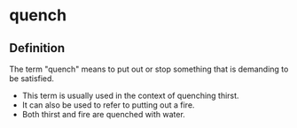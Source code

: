 # quench

## Definition

The term "quench" means to put out or stop something that is demanding to be satisfied.

* This term is usually used in the context of quenching thirst.
* It can also be used to refer to putting out a fire.
* Both thirst and fire are quenched with water.
